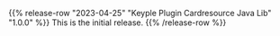 {{% release-row "2023-04-25" "Keyple Plugin Cardresource Java Lib" "1.0.0" %}} 
This is the initial release.
{{% /release-row %}}
